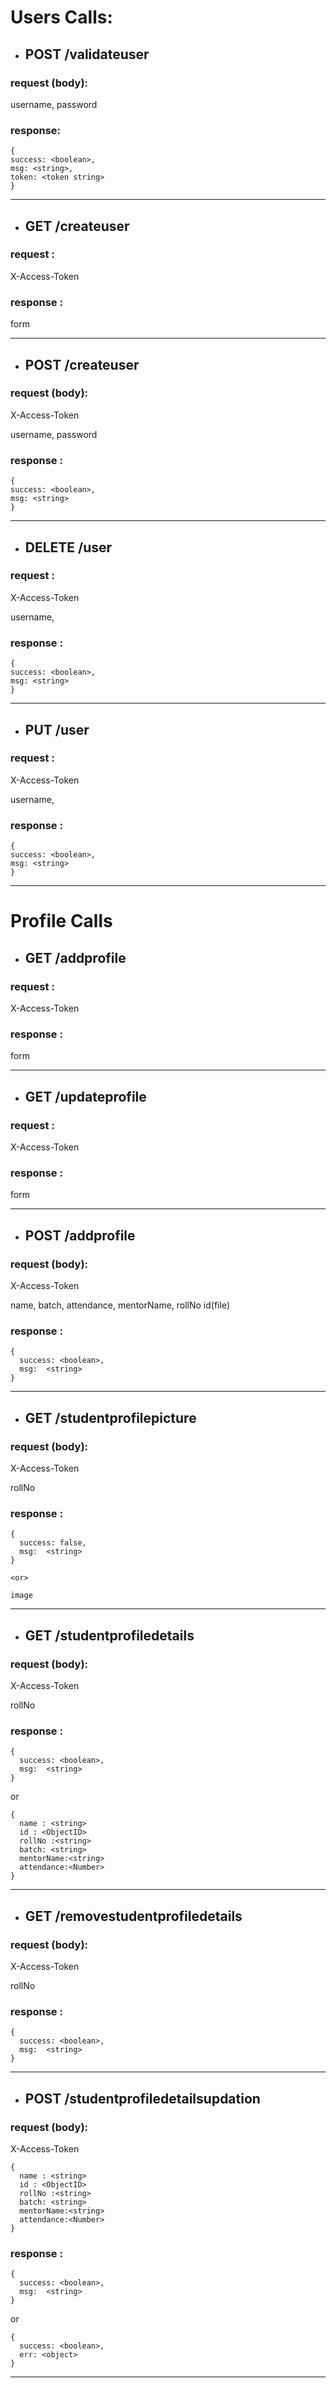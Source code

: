 # Users Calls:

* ## POST /validateuser

### request (body):

username,
password

### response:

```
{
success: <boolean>,
msg: <string>,
token: <token string>
}
```

---

* ## GET /createuser

### request :

X-Access-Token

### response :

form

---

* ## POST /createuser

### request (body):

X-Access-Token

username,
password

### response :

```
{
success: <boolean>,
msg: <string>
}
```

---

* ## DELETE /user

### request :

X-Access-Token

username,

### response :

```
{
success: <boolean>,
msg: <string>
}
```

---

* ## PUT /user

### request :

X-Access-Token

username,

### response :

```
{
success: <boolean>,
msg: <string>
}
```

---

# Profile Calls
* ## GET /addprofile
### request :
X-Access-Token
### response :
form

---

* ## GET /updateprofile
### request :
X-Access-Token
### response :
form

---

* ## POST /addprofile
### request (body):
X-Access-Token

name,
batch,
attendance,
mentorName,
rollNo
id(file)

### response :
```
{
  success: <boolean>,
  msg:  <string>
}
```

---

* ## GET /studentprofilepicture
### request (body):
X-Access-Token

rollNo

### response :
```
{
  success: false,
  msg:  <string>
}

<or>

image
```

---

* ## GET /studentprofiledetails
### request (body):
X-Access-Token

rollNo

### response :
```
{
  success: <boolean>,
  msg:  <string>
}
```
or
```
{
  name : <string>
  id : <ObjectID>
  rollNo :<string>
  batch: <string>
  mentorName:<string>
  attendance:<Number>
}
```

---


* ## GET /removestudentprofiledetails
### request (body):
X-Access-Token

rollNo

### response :
```
{
  success: <boolean>,
  msg:  <string>
}
```

---

* ## POST /studentprofiledetailsupdation
### request (body):
X-Access-Token
```
{
  name : <string>
  id : <ObjectID>
  rollNo :<string>
  batch: <string>
  mentorName:<string>
  attendance:<Number>
}
```

### response :
```
{
  success: <boolean>,
  msg:  <string>
}
```
or
```
{
  success: <boolean>,
  err: <object>
}
```

---
